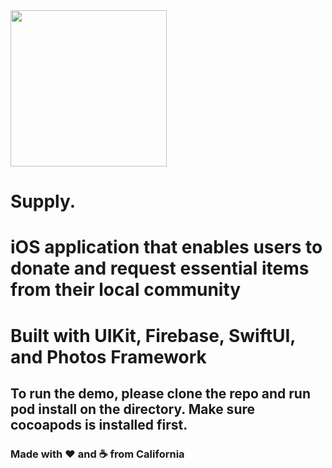 <img src="https://github.com/mbzhu1/supply-webs/blob/master/src/resources/supply.svg?raw=true" width="250">

# Supply.

# iOS application that enables users to donate and request essential items from their local community

# Built with UIKit, Firebase, SwiftUI, and Photos Framework

## To run the demo, please clone the repo and run pod install on the directory. Make sure cocoapods is installed first.

### Made with ❤️ and ☕️ from California









